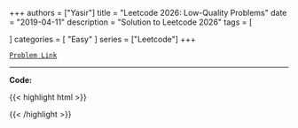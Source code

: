 
+++
authors = ["Yasir"]
title = "Leetcode 2026: Low-Quality Problems"
date = "2019-04-11"
description = "Solution to Leetcode 2026"
tags = [
    
]
categories = [
    "Easy"
]
series = ["Leetcode"]
+++



[`Problem Link`](https://leetcode.com/problems/low-quality-problems/description/)

---

**Code:**

{{< highlight html >}}

{{< /highlight >}}

